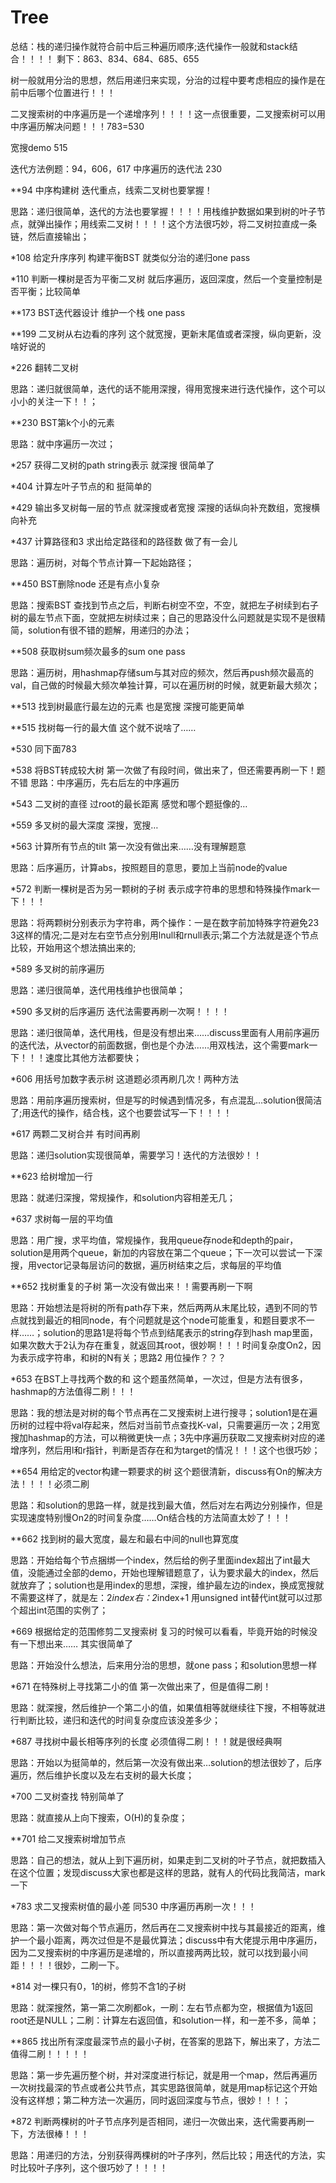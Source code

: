# Tree

总结：栈的递归操作就符合前中后三种遍历顺序;迭代操作一般就和stack结合！！！！ 剩下：863、834、684、685、655

树一般就用分治的思想，然后用递归来实现，分治的过程中要考虑相应的操作是在前中后哪个位置进行！！！

二叉搜索树的中序遍历是一个递增序列！！！！这一点很重要，二叉搜索树可以用中序遍历解决问题！！！783=530

宽搜demo 515 

迭代方法例题：94，606，617 中序遍历的迭代法 230

**94 中序构建树 迭代重点，线索二叉树也要掌握！

思路：递归很简单，迭代的方法也要掌握！！！！用栈维护数据如果到树的叶子节点，就弹出操作；用线索二叉树！！！！这个方法很巧妙，将二叉树拉直成一条链，然后直接输出；

*108 给定升序序列 构建平衡BST 就类似分治的递归one pass

*110 判断一棵树是否为平衡二叉树 就后序遍历，返回深度，然后一个变量控制是否平衡；比较简单

**173 BST迭代器设计 维护一个栈 one pass 

**199 二叉树从右边看的序列 这个就宽搜，更新末尾值或者深搜，纵向更新，没啥好说的

*226 翻转二叉树

思路：递归就很简单，迭代的话不能用深搜，得用宽搜来进行迭代操作，这个可以小小的关注一下！！；

**230 BST第k个小的元素

思路：就中序遍历一次过；

*257 获得二叉树的path string表示 就深搜 很简单了

*404 计算左叶子节点的和 挺简单的

*429 输出多叉树每一层的节点 就深搜或者宽搜 深搜的话纵向补充数组，宽搜横向补充

*437 计算路径和3 求出给定路径和的路径数 做了有一会儿

思路：遍历树，对每个节点计算一下起始路径；

**450 BST删除node 还是有点小复杂

思路：搜索BST 查找到节点之后，判断右树空不空，不空，就把左子树续到右子树的最左节点下面，空就把左树续过来；自己的思路没什么问题就是实现不是很精简，solution有很不错的题解，用递归的办法；

**508 获取树sum频次最多的sum one pass

思路：遍历树，用hashmap存储sum与其对应的频次，然后再push频次最高的val，自己做的时候最大频次单独计算，可以在遍历树的时候，就更新最大频次；

**513 找到树最底行最左边的元素 也是宽搜 深搜可能更简单

**515 找树每一行的最大值 这个就不说啥了……

*530 同下面783

*538 将BST转成较大树 第一次做了有段时间，做出来了，但还需要再刷一下！题不错 思路：中序遍历，先右后左的中序遍历

*543 二叉树的直径 过root的最长距离 感觉和哪个题挺像的…

*559 多叉树的最大深度 深搜，宽搜…

*563 计算所有节点的tilt 第一次没有做出来……没有理解题意 

思路：后序遍历，计算abs，按照题目的意思，要加上当前node的value

*572 判断一棵树是否为另一颗树的子树 表示成字符串的思想和特殊操作mark一下！！！

思路：将两颗树分别表示为字符串，两个操作：一是在数字前加特殊字符避免23 3这样的情况;二是对左右空节点分别用lnull和rnull表示;第二个方法就是逐个节点比较，开始用这个想法搞出来的;

*589 多叉树的前序遍历

思路：递归很简单，迭代用栈维护也很简单；

*590 多叉树的后序遍历 迭代法需要再刷一次啊！！！！
 
思路：递归很简单，迭代用栈，但是没有想出来……discuss里面有人用前序遍历的迭代法，从vector的前面数据，倒也是个办法……用双栈法，这个需要mark一下！！！速度比其他方法都要快；

*606 用括号加数字表示树 这道题必须再刷几次！两种方法

思路：用前序遍历搜索树，但是写的时候遇到情况多，有点混乱…solution很简洁了;用迭代的操作，结合栈，这个也要尝试写一下！！！！

*617 两颗二叉树合并 有时间再刷

思路：递归solution实现很简单，需要学习！迭代的方法很妙！！

**623 给树增加一行 

思路：就递归深搜，常规操作，和solution内容相差无几；

*637 求树每一层的平均值

思路：用广搜，求平均值，常规操作，我用queue存node和depth的pair，solution是用两个queue，新加的内容放在第二个queue；下一次可以尝试一下深搜，用vector记录每层访问的数据，遍历树结束之后，求每层的平均值

**652 找树重复的子树 第一次没有做出来！！需要再刷一下啊

思路：开始想法是将树的所有path存下来，然后两两从末尾比较，遇到不同的节点就找到最近的相同node，有个问题就是这个node可能重复，和题目要求不一样……；solution的思路1是将每个节点到结尾表示的string存到hash map里面，如果次数大于2认为存在重复，就返回其root，很妙啊！！！时间复杂度On2，因为表示成字符串，和树的N有关；思路2 用位操作？？？

*653 在BST上寻找两个数的和 这个题虽然简单，一次过，但是方法有很多，hashmap的方法值得二刷！！！

思路：我的想法是对树的每个节点再在二叉搜索树上进行搜寻；solution1是在遍历树的过程中将val存起来，然后对当前节点查找K-val，只需要遍历一次；2用宽搜加hashmap的方法，可以稍微更快一点；3先中序遍历获取二叉搜索树对应的递增序列，然后用l和r指针，判断是否存在和为target的情况！！！这个也很巧妙；

**654 用给定的vector构建一颗要求的树  这个题很清新，discuss有On的解决方法！！！！必须二刷

思路：和solution的思路一样，就是找到最大值，然后对左右两边分别操作，但是实现速度特别慢On2的时间复杂度……On结合栈的方法简直太妙了！！！

**662 找到树的最大宽度，最左和最右中间的null也算宽度

思路：开始给每个节点捆绑一个index，然后给的例子里面index超出了int最大值，没能通过全部的demo，开始也理解错题意了，认为要求最大的index，然后就放弃了；solution也是用index的思想，深搜，维护最左边的index，换成宽搜就不需要这样了，就是左：2*index右：2*index+1 用unsigned int替代int就可以过那个超出int范围的实例了；

*669 根据给定的范围修剪二叉搜索树 复习的时候可以看看，毕竟开始的时候没有一下想出来…… 其实很简单了

思路：开始没什么想法，后来用分治的思想，就one pass；和solution思想一样

*671 在特殊树上寻找第二小的值 第一次做出来了，但是值得二刷！

思路：就深搜，然后维护一个第二小的值，如果值相等就继续往下搜，不相等就进行判断比较，递归和迭代的时间复杂度应该没差多少；

*687 寻找树中最长相等序列的长度 必须值得二刷！！！就是很经典啊

思路：开始以为挺简单的，然后第一次没有做出来…solution的想法很妙了，后序遍历，然后维护长度以及左右支树的最大长度；

*700 二叉树查找 特别简单了

思路：就直接从上向下搜索，O(H)的复杂度；

**701 给二叉搜索树增加节点

思路：自己的想法，就从上到下遍历树，如果走到二叉树的叶子节点，就把数插入在这个位置；发现discuss大家也都是这样的思路，就有人的代码比我简洁，mark一下

*783 求二叉搜索树值的最小差 同530 中序遍历再刷一次！！！

思路：第一次做对每个节点遍历，然后再在二叉搜索树中找与其最接近的距离，维护一个最小距离，两次过但是不是最优算法；discuss中有大佬提示用中序遍历，因为二叉搜索树的中序遍历是递增的，所以直接两两比较，就可以找到最小间距！！！！很妙，二刷一下。

*814 对一棵只有0，1的树，修剪不含1的子树

思路：就深搜然，第一第二次刷都ok，一刷：左右节点都为空，根据值为1返回root还是NULL；二刷：计算左右返回值，和solution一样，和一差不多，简单；

**865 找出所有深度最深节点的最小子树，在答案的思路下，解出来了，方法二值得二刷！！！！！

思路：第一步先遍历整个树，并对深度进行标记，就是用一个map，然后再遍历一次树找最深的节点或者公共节点，其实思路很简单，就是用map标记这个开始没有这样想；第二种方法一次遍历，同时返回深度与节点，很妙！！！；

*872 判断两棵树的叶子节点序列是否相同，递归一次做出来，迭代需要再刷一下，方法很棒！！！

思路：用递归的方法，分别获得两棵树的叶子序列，然后比较；用迭代的方法，实时比较叶子序列，这个很巧妙了！！！！
